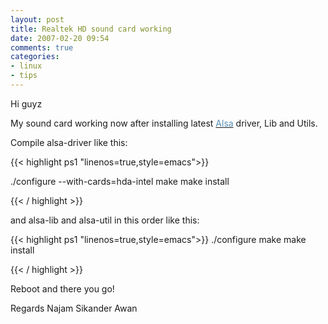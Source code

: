 ```yaml
---
layout: post
title: Realtek HD sound card working
date: 2007-02-20 09:54
comments: true
categories:
- linux
- tips
---
```

Hi guyz

My sound card working now after installing latest <a href="http://www.alsa-project.org/"><font color="#578fb2">Alsa</font></a> driver, Lib and Utils.

Compile alsa-driver like this:

{{< highlight ps1  "linenos=true,style=emacs">}}

./configure --with-cards=hda-intel
    make
    make install

{{< / highlight >}}

and alsa-lib and alsa-util in this order like this:

{{< highlight ps1  "linenos=true,style=emacs">}}
    ./configure
    make
    make install

{{< / highlight >}}

Reboot and there you go!

Regards
Najam Sikander Awan
